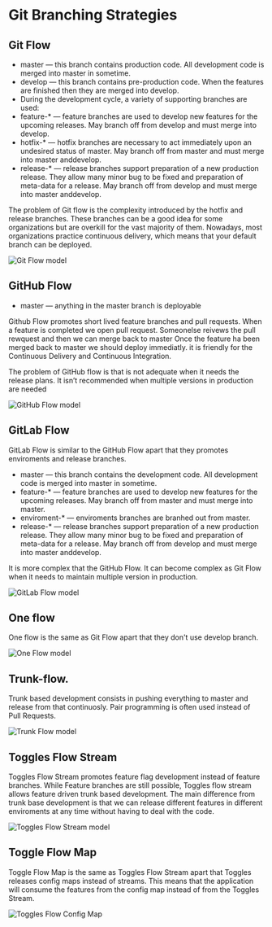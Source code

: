 # Git Branching Strategies

## Git Flow

- master — this branch contains production code. All development code is merged into master in sometime.
- develop — this branch contains pre-production code. When the features are finished then they are merged into develop.
- During the development cycle, a variety of supporting branches are used:
- feature-* — feature branches are used to develop new features for the upcoming releases. May branch off from develop and must merge into develop.
- hotfix-* — hotfix branches are necessary to act immediately upon an undesired status of master. May branch off from master and must merge into master anddevelop.
- release-* — release branches support preparation of a new production release. They allow many minor bug to be fixed and preparation of meta-data for a release. May branch off from develop and must merge into master anddevelop.

The problem of Git flow is the complexity introduced by the hotfix and release branches. 
These branches can be a good idea for some organizations but are overkill for the vast majority of them. 
Nowadays, most organizations practice continuous delivery, which means that your default branch can be deployed. 

![Git Flow model](https://github.com/PioneerlabsOrg/git-branching-strategies/blob/master/git-flow.png)

## GitHub Flow

- master — anything in the master branch is deployable

Github Flow promotes short lived feature branches and pull requests.
When a feature is completed we open pull request.
Someonelse reivews the pull rewquest and then we can merge back to master
Once the feature ha been merged back to master we should deploy immediatly.
it is friendly for the Continuous Delivery and Continuous Integration.

The problem of GitHub flow is that is not adequate when it needs the release plans.
It isn’t recommended when multiple versions in production are needed

![GitHub Flow model](https://github.com/PioneerlabsOrg/git-branching-strategies/blob/master/github-flow.png)

## GitLab Flow

GitLab Flow is similar to the GitHub Flow apart that they promotes enviroments and release branches.

- master — this branch contains the development code. All development code is merged into master in sometime.
- feature-* — feature branches are used to develop new features for the upcoming releases. May branch off from master and must merge into master.
- enviroment-* — enviroments branches are branhed out from master.
- release-* — release branches support preparation of a new production release. They allow many minor bug to be fixed and preparation of meta-data for a release. May branch off from develop and must merge into master anddevelop.


It is more complex that the GitHub Flow.
It can become complex as Git Flow when it needs to maintain multiple version in production.

![GitLab Flow model](https://github.com/PioneerlabsOrg/git-branching-strategies/blob/master/gitlab-flow.png)

## One flow

One flow is the same as Git Flow apart that they don't use develop branch.

![One Flow model](https://github.com/PioneerlabsOrg/git-branching-strategies/blob/master/one-flow.png)

## Trunk-flow.

Trunk based development consists in pushing everything to master and release from that continuosly.
Pair programming is often used instead of Pull Requests.

![Trunk Flow model](https://github.com/PioneerlabsOrg/git-branching-strategies/blob/master/trunk-flow.png)

## Toggles Flow Stream

Toggles Flow Stream promotes feature flag development instead of feature branches. 
While Feature branches are still possible, Toggles flow stream allows feature driven trunk based development.
The main difference from trunk base development is that we can release different features in different enviroments at any time without having to deal with the code.

![Toggles Flow Stream model](https://github.com/PioneerlabsOrg/git-branching-strategies/blob/master/toggles-flow-stream.png)

## Toggle Flow Map

Toggle Flow Map is the same as Toggles Flow Stream apart that Toggles releases config maps instead of streams.
This means that the application will consume the features from the config map instead of from the Toggles Stream.

![Toggles Flow Config Map](https://github.com/PioneerlabsOrg/git-branching-strategies/blob/master/toggles-flow-configmap.png)

